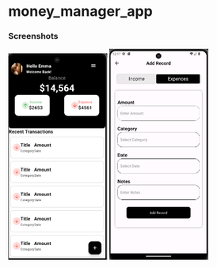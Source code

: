 # money_manager_app


### Screenshots

<img src="screenshot/moneymanager.png" alt="Landing page Screenshot Money Manager Home" width="200">
<img src="screenshot/AddRecord.png" alt="Landing page Screenshot in Add Record" width="200">

